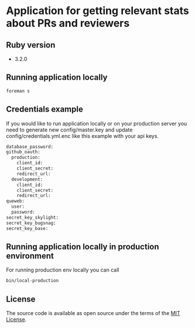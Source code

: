 # Application for getting relevant stats about PRs and reviewers

## Ruby version

- 3.2.0

## Running application locally

```bash
foreman s
```

## Credentials example

If you would like to run application locally or on your production server you need to generate new config/master.key and update config/credentials.yml.enc like this example with your api keys.

```bash
database_password:
github_oauth:
  production:
    client_id:
    client_secret:
    redirect_url:
  development:
    client_id:
    client_secret:
    redirect_url:
queweb:
  user:
  password:
secret_key_skylight:
secret_key_bugsnag:
secret_key_base:
```

## Running application locally in production environment

For running production env locally you can call

```bash
bin/local-production
```

## License

The source code is available as open source under the terms of the [MIT License](https://opensource.org/licenses/MIT).
